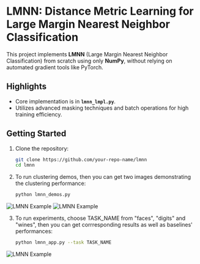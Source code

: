 # LMNN: Distance Metric Learning for Large Margin Nearest Neighbor Classification

This project implements **LMNN** (Large Margin Nearest Neighbor Classification) from scratch using only **NumPy**, without relying on automated gradient tools like PyTorch.

## Highlights
- Core implementation is in **`lmnn_lmpl.py`**.
- Utilizes advanced masking techniques and batch operations for high training efficiency.

## Getting Started

1. Clone the repository:
   ```bash
   git clone https://github.com/your-repo-name/lmnn
   cd lmnn

2. To run clustering demos, then you can get two images demonstrating the clustering performance:
   ```bash
   python lmnn_demos.py
![LMNN Example](imgs/demo_0.png "Visualization of LMNN")
![LMNN Example](imgs/demo_1.png "Visualization of LMNN")
   
3. To run experiments, choose TASK_NAME from "faces", "digits" and "wines", then you can get corrresponding results as well as baselines' performances:
   ```bash
   python lmnn_app.py --task TASK_NAME
![LMNN Example](imgs/result.png "Results of LMNN")
